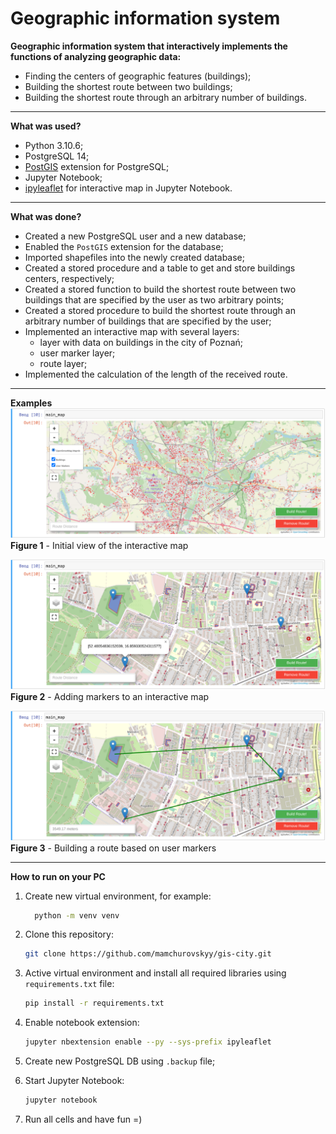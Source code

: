 # Geographic information system

**Geographic information system that interactively implements the functions of analyzing geographic data:**

- Finding the centers of geographic features (buildings);
- Building the shortest route between two buildings;
- Building the shortest route through an arbitrary number of buildings.

---

**What was used?**

- Python 3.10.6;
- PostgreSQL 14;
- [PostGIS](https://postgis.net/) extension for PostgreSQL;
- Jupyter Notebook;
- [ipyleaflet](<https://ipyleaflet.readthedocs.io/en/master/>) for interactive map in Jupyter Notebook.

---

**What was done?**

- Created a new PostgreSQL user and a new database;
- Enabled the `PostGIS` extension for the database;
- Imported shapefiles into the newly created database;
- Created a stored procedure and a table to get and store buildings centers, respectively;
- Created a stored function to build the shortest route between two buildings that are specified by the user as two arbitrary points;
- Created a stored procedure to build the shortest route through an arbitrary number of buildings that are specified by the user;
- Implemented an interactive map with several layers:
  - layer with data on buildings in the city of Poznań;
  - user marker layer;
  - route layer;
- Implemented the calculation of the length of the received route.

---

**Examples**
![Initial view of the interactive map](./screenshots/initial_view.png)
**Figure 1** - Initial view of the interactive map

![Adding markers to an interactive map](./screenshots/markers.png)
**Figure 2** - Adding markers to an interactive map

![Building a route based on user markers](./screenshots/final_route.png)
**Figure 3** - Building a route based on user markers

---

**How to run on your PC**

1. Create new virtual environment, for example:

    ``` bash sh shell zsh
      python -m venv venv
    ```

2. Clone this repository:

    ``` bash sh shell zsh
    git clone https://github.com/mamchurovskyy/gis-city.git
    ```

3. Active virtual environment and install all required libraries using `requirements.txt` file:

    ``` bash sh shell zsh
    pip install -r requirements.txt
    ```

4. Enable notebook extension:

    ``` bash sh shell zsh
    jupyter nbextension enable --py --sys-prefix ipyleaflet
    ```

5. Create new PostgreSQL DB using `.backup` file;

6. Start Jupyter Notebook:

    ``` bash sh shell zsh
    jupyter notebook
    ```

7. Run all cells and have fun =)
